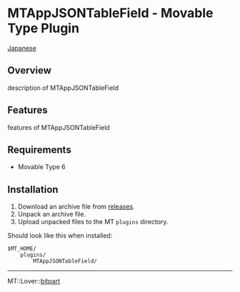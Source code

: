 MTAppJSONTableField - Movable Type Plugin
=================

[Japanese](README.ja.md)

## Overview

description of MTAppJSONTableField

## Features

features of MTAppJSONTableField

## Requirements

* Movable Type 6

## Installation

1. Download an archive file from [releases](https://github.com/bit-part/mt-plugin-MTAppJSONTableField/releases).
1. Unpack an archive file.
1. Upload unpacked files to the MT `plugins` directory.

Should look like this when installed:

    $MT_HOME/
        plugins/
            MTAppJSONTableField/

---

MT::Lover::[bitpart](http://bit-part.net/)
